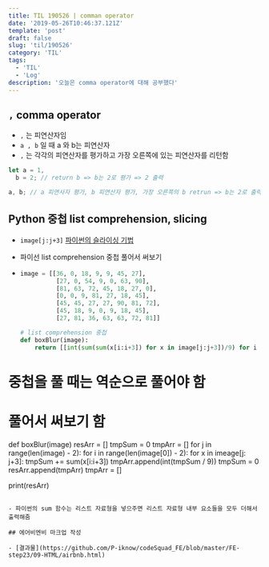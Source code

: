 ```yaml
---
title: TIL 190526 | comman operator
date: '2019-05-26T10:46:37.121Z'
template: 'post'
draft: false
slug: 'til/190526'
category: 'TIL'
tags:
  - 'TIL'
  - 'Log'
description: '오늘은 comma operator에 대해 공부했다'
---
```


## `,` comma operator

- `,` 는 피연산자임
- `a , b` 일 때 a 와 b는 피연산자
- `,` 는 각각의 피연산자를 평가하고 가장 오른쪽에 있는 피연산자를 리턴함

```js
let a = 1,
  b = 2; // return b => b는 2로 평가 => 2 출력

a, b; // a 피연사자 평가, b 피연산자 평가, 가장 오른쪽의 b retrun => b는 2로 출력
```

## Python 중첩 list comprehension, slicing

- `image[j:j+3]` [파이썬의 슬라이싱 기법](https://wikidocs.net/14#_4)

- 파이선 list comprehension 중첩 풀어서 써보기

- ```python
  image = [[36, 0, 18, 9, 9, 45, 27],
            [27, 0, 54, 9, 0, 63, 90],
            [81, 63, 72, 45, 18, 27, 0],
            [0, 0, 9, 81, 27, 18, 45],
            [45, 45, 27, 27, 90, 81, 72],
            [45, 18, 9, 0, 9, 18, 45],
            [27, 81, 36, 63, 63, 72, 81]]

  # list comprehension 중첩
  def boxBlur(image):
      return [[int(sum(sum(x[i:i+3]) for x in image[j:j+3])/9) for i in range(len(image[j])-2)] for j in range(len(image)-2)]
  ```

# 중첩을 풀 때는 역순으로 풀어야 함

# 풀어서 써보기 함

def boxBlur(image) resArr = [] tmpSum = 0 tmpArr = [] for j in range(len(image) - 2): for i in range(len(image[0]) - 2): for x in imeage[j: j+3]: tmpSum += sum(x[i:i+3]) tmpArr.append(int(tmpSum / 9)) tmpSum = 0 resArr.append(tmpArr) tmpArr = []

print(resArr)

```

- 파이썬의 sum 함수는 리스트 자료형을 넣으주면 리스트 자료형 내부 요소들을 모두 더해서 출력해줌

## 에어비엔비 마크업 작성

- [결과물](https://github.com/P-iknow/codeSquad_FE/blob/master/FE-step23/09-HTML/airbnb.html)
```
